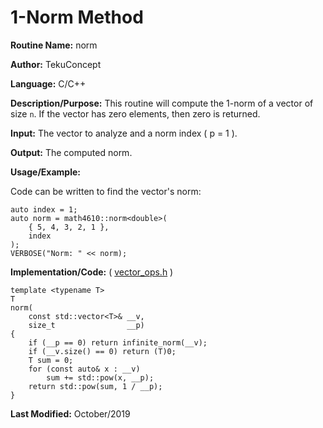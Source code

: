 # 1-Norm Method

**Routine Name:** norm

**Author:** TekuConcept

**Language:** C/C++

**Description/Purpose:** This routine will compute the 1-norm of a vector of size `n`. If the vector has zero elements, then zero is returned.

**Input:** The vector to analyze and a norm index ( p = 1 ).

**Output:** The computed norm.

**Usage/Example:**

Code can be written to find the vector's norm:

    auto index = 1;
    auto norm = math4610::norm<double>(
        { 5, 4, 3, 2, 1 },
        index
    );
    VERBOSE("Norm: " << norm);

**Implementation/Code:** ( [vector_ops.h](https://github.com/TekuConcept/math4610/blob/master/modules/include/vector_ops.h) )

    template <typename T>
    T
    norm(
        const std::vector<T>& __v,
        size_t                __p)
    {
        if (__p == 0) return infinite_norm(__v);
        if (__v.size() == 0) return (T)0;
        T sum = 0;
        for (const auto& x : __v)
            sum += std::pow(x, __p);
        return std::pow(sum, 1 / __p);
    }

**Last Modified:** October/2019

